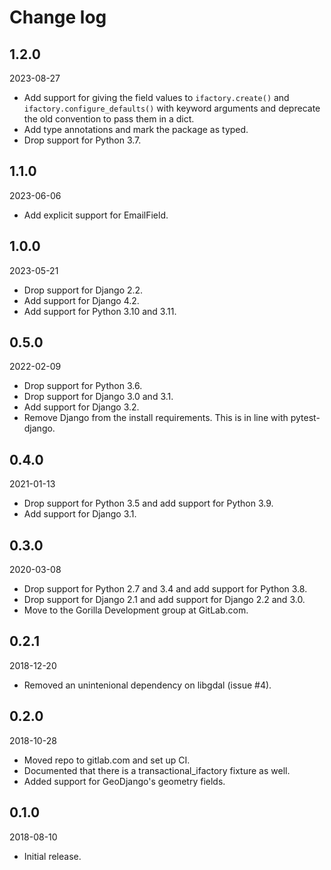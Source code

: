 # Change log

## 1.2.0

2023-08-27

* Add support for giving the field values to `ifactory.create()` and
  `ifactory.configure_defaults()` with keyword arguments and deprecate
  the old convention to pass them in a dict.
* Add type annotations and mark the package as typed.
* Drop support for Python 3.7.

## 1.1.0

2023-06-06

* Add explicit support for EmailField.

## 1.0.0

2023-05-21

* Drop support for Django 2.2.
* Add support for Django 4.2.
* Add support for Python 3.10 and 3.11.

## 0.5.0

2022-02-09

* Drop support for Python 3.6.
* Drop support for Django 3.0 and 3.1.
* Add support for Django 3.2.
* Remove Django from the install requirements.  This is in line with
  pytest-django.

## 0.4.0

2021-01-13

* Drop support for Python 3.5 and add support for Python 3.9.
* Add support for Django 3.1.


## 0.3.0

2020-03-08

* Drop support for Python 2.7 and 3.4 and add support for Python 3.8.
* Drop support for Django 2.1 and add support for Django 2.2 and 3.0.
* Move to the Gorilla Development group at GitLab.com.


## 0.2.1

2018-12-20

* Removed an unintenional dependency on libgdal (issue #4).


## 0.2.0

2018-10-28

* Moved repo to gitlab.com and set up CI.
* Documented that there is a transactional_ifactory fixture as well.
* Added support for GeoDjango's geometry fields.


## 0.1.0

2018-08-10

* Initial release.
